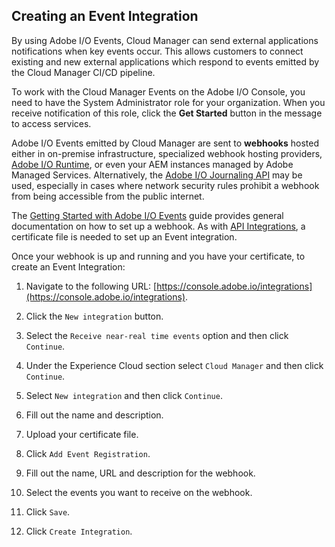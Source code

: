## Creating an Event Integration

By using Adobe I/O Events, Cloud Manager can send external applications notifications when key events occur. This allows customers to connect existing and new external applications which respond to events emitted by the Cloud Manager CI/CD pipeline.

To work with the Cloud Manager Events on the Adobe I/O Console, you need to have the System Administrator role for your organization. When you receive notification of this role, click the **Get Started** button in the message to access services.

Adobe I/O Events emitted by Cloud Manager are sent to **webhooks** hosted either in on-premise infrastructure, specialized webhook hosting providers, [Adobe I/O Runtime](https://www.adobe.io/apis/cloudplatform/runtime.html), or even your AEM instances managed by Adobe Managed Services. Alternatively, the [Adobe I/O Journaling API](../../../../adobedocs/adobeio-events/master/intro/journaling_api.md) may be used, especially in cases where network security rules prohibit a webhook from being accessible from the public internet.

The [Getting Started with Adobe I/O Events](https://www.adobe.io/apis/cloudplatform/events/documentation.html) guide provides general documentation on how to set up a webhook. As with [API Integrations](create-api-integration.html), a certificate file is needed to set up an Event integration.

Once your webhook is up and running and you have your certificate, to create an Event Integration:

1. Navigate to the following URL: [https://console.adobe.io/integrations](https://console.adobe.io/integrations).

2. Click the `New integration` button.

3. Select the `Receive near-real time events` option and then click `Continue`.

4. Under the Experience Cloud section select `Cloud Manager` and then click `Continue`.

5. Select `New integration` and then click `Continue`.

6. Fill out the name and description.

7. Upload your certificate file.

8. Click `Add Event Registration`.

9. Fill out the name, URL and description for the webhook.

10. Select the events you want to receive on the webhook.

11. Click `Save`.

12. Click `Create Integration`.
